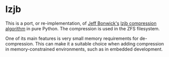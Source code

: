 lzjb
====
This is a port, or re-implementation, of [Jeff Bonwick's](http://en.wikipedia.org/wiki/Jeff_Bonwick) [lzjb compression algorithm](http://en.wikipedia.org/wiki/LZJB) in pure Python.
The compression is used in the ZFS filesystem.

One of its main features is very small memory requirements for de-compression.
This can make it a suitable choice when adding compression in memory-constrained environments, such as in embedded development.
